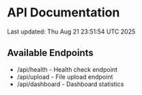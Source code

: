 # API Documentation

Last updated: Thu Aug 21 23:51:54 UTC 2025

## Available Endpoints
- /api/health - Health check endpoint
- /api/upload - File upload endpoint
- /api/dashboard - Dashboard statistics
